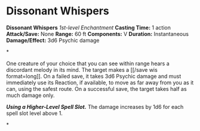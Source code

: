 # Dissonant Whispers

**Dissonant Whispers**
_1st-level Enchantment_
**Casting Time:** 1 action
**Attack/Save:** None
**Range:** 60 ft
**Components:** V
**Duration:** Instantaneous
**Damage/Effect:** 3d6 Psychic damage

*<p>One creature of your choice that you can see within range hears a discordant melody in its mind. The target makes a [[/save wis format=long]]. On a failed save, it takes 3d6 Psychic damage and must immediately use its Reaction, if available, to move as far away from you as it can, using the safest route. On a successful save, the target takes half as much damage only.

***Using a Higher-Level Spell Slot.*** The damage increases by 1d6 for each spell slot level above 1.</p>*